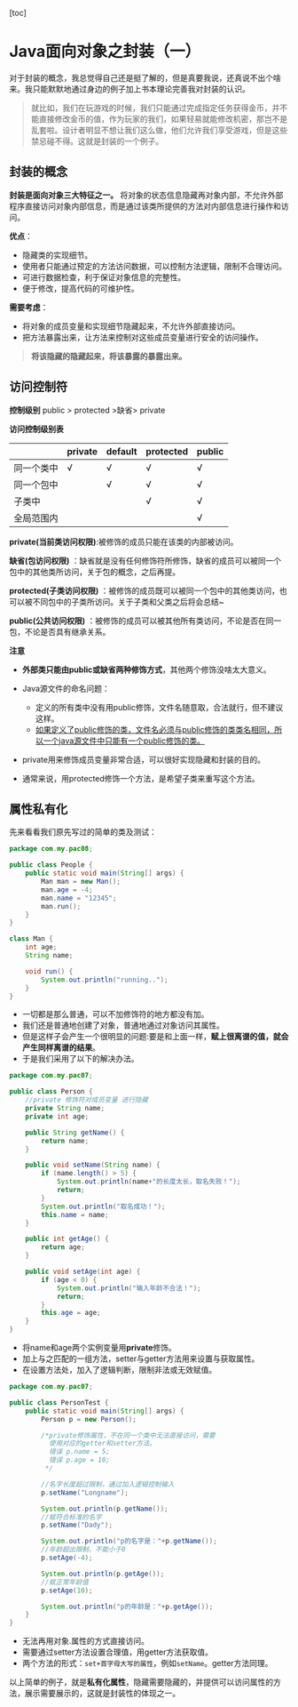 [toc]
# Java面向对象之封装（一） 

对于封装的概念，我总觉得自己还是挺了解的，但是真要我说，还真说不出个啥来。我只能默默地通过身边的例子加上书本理论完善我对封装的认识。
> 就比如，我们在玩游戏的时候，我们只能通过完成指定任务获得金币，并不能直接修改金币的值，作为玩家的我们，如果轻易就能修改机密，那岂不是乱套啦。设计者明显不想让我们这么做，他们允许我们享受游戏，但是这些禁忌碰不得。这就是封装的一个例子。

## 封装的概念

**封装是面向对象三大特征之一。**
将对象的状态信息隐藏再对象内部，不允许外部程序直接访问对象内部信息，而是通过该类所提供的方法对内部信息进行操作和访问。

**优点**：

- 隐藏类的实现细节。 
- 使用者只能通过预定的方法访问数据，可以控制方法逻辑，限制不合理访问。 
- 可进行数据检查，利于保证对象信息的完整性。
- 便于修改，提高代码的可维护性。

**需要考虑**：
- 将对象的成员变量和实现细节隐藏起来，不允许外部直接访问。
- 把方法暴露出来，让方法来控制对这些成员变量进行安全的访问操作。

> **将该隐藏的隐藏起来，将该暴露的暴露出来。**


## 访问控制符
**控制级别**
public > protected >缺省> private

**访问控制级别表**

|            | private | default | protected | public |
| ---------- | ------- | ------- | --------- | ------ |
| 同一个类中 | √       | √       | √         | √      |
| 同一个包中 |         | √       | √         | √      |
| 子类中     |         |         | √         | √      |
| 全局范围内 |         |         |           | √      |

**private(当前类访问权限)**:被修饰的成员只能在该类的内部被访问。

**缺省(包访问权限)** ：缺省就是没有任何修饰符所修饰，缺省的成员可以被同一个包中的其他类所访问，关于包的概念，之后再提。

**protected(子类访问权限)** ：被修饰的成员既可以被同一个包中的其他类访问，也可以被不同包中的子类所访问。关于子类和父类之后将会总结~

**public(公共访问权限)** ：被修饰的成员可以被其他所有类访问，不论是否在同一包，不论是否具有继承关系。


**注意**

- **外部类只能由public或缺省两种修饰方式**，其他两个修饰没啥太大意义。
- Java源文件的命名问题：
    - 定义的所有类中没有用public修饰，文件名随意取，合法就行，但不建议这样。
    - <u>如果定义了public修饰的类，文件名必须与public修饰的类类名相同，所以一个java源文件中只能有一个public修饰的类。</u>

- private用来修饰成员变量非常合适，可以很好实现隐藏和封装的目的。
- 通常来说，用protected修饰一个方法，是希望子类来重写这个方法。

## 属性私有化
先来看看我们原先写过的简单的类及测试：
```java
package com.my.pac08;

public class People {
    public static void main(String[] args) {
        Man man = new Man();
        man.age = -4;
        man.name = "12345";
        man.run();
    }
}

class Man {
    int age;
    String name;

    void run() {
        System.out.println("running..");
    }
}

```
- 一切都是那么普通，可以不加修饰符的地方都没有加。
- 我们还是普通地创建了对象，普通地通过对象访问其属性。
- 但是这样子会产生一个很明显的问题:要是和上面一样，**赋上很离谱的值，就会产生同样离谱的结果**。
- 于是我们采用了以下的解决办法。
```java
package com.my.pac07;

public class Person {
    //private 修饰符对成员变量 进行隐藏
    private String name;
    private int age;

    public String getName() {
        return name;
    }

    public void setName(String name) {
        if (name.length() > 5) {
            System.out.println(name+"的长度太长，取名失败！");
            return;
        }
        System.out.println("取名成功！");
        this.name = name;
    }

    public int getAge() {
        return age;
    }

    public void setAge(int age) {
        if (age < 0) {
            System.out.println("输入年龄不合法！");
            return;
        }
        this.age = age;
    }
}

```
- 将name和age两个实例变量用**private**修饰。
- 加上与之匹配的一组方法，setter与getter方法用来设置与获取属性。
- 在设置方法处，加入了逻辑判断，限制非法或无效赋值。

```java
package com.my.pac07;

public class PersonTest {
    public static void main(String[] args) {
        Person p = new Person();

        /*private修饰属性，不在同一个类中无法直接访问，需要
          使用对应的getter和setter方法。
          错误 p.name = 5;
          错误 p.age = 10;
         */

        //名字长度超过限制，通过加入逻辑控制输入
        p.setName("Longname");

        System.out.println(p.getName());
        //赋符合标准的名字
        p.setName("Dady");

        System.out.println("p的名字是："+p.getName());
        //年龄超出限制，不能小于0
        p.setAge(-4);

        System.out.println(p.getAge());
        //赋正常年龄值
        p.setAge(10);

        System.out.println("p的年龄是："+p.getAge());
    }
}

```
- 无法再用对象.属性的方式直接访问。
- 需要通过setter方法设置合理值，用getter方法获取值。
- 两个方法的形式：``set+首字母大写的属性``，例如`setName`。getter方法同理。

以上简单的例子，就是**私有化属性**，隐藏需要隐藏的，并提供可以访问属性的方法，展示需要展示的，这就是封装性的体现之一。